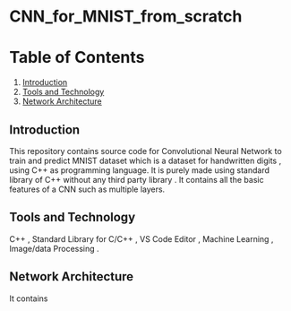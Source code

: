 # CNN_for_MNIST_from_scratch

# Table of Contents
1. [Introduction](#introduction)
2. [Tools and Technology](#toolsandtechnology)
3. [Network Architecture](#networkarchitecture)

## Introduction
This repository contains source code for Convolutional Neural Network to train and predict MNIST dataset which is a dataset for handwritten digits , using C++ as programming language. It is purely made using standard library of C++ without any third party library . It contains all the basic features of a CNN such as multiple layers.

## Tools and Technology
C++ , Standard Library for C/C++ , VS Code Editor , Machine Learning , Image/data Processing .

## Network Architecture
It contains 


